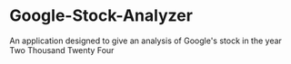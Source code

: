 # Google-Stock-Analyzer
An application designed to give an analysis of Google's stock in the year Two Thousand Twenty Four
